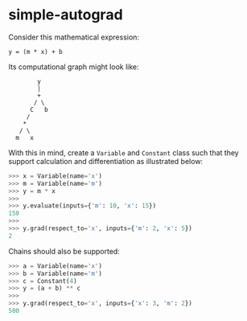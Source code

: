 # simple-autograd

Consider this mathematical expression:
```
y = (m * x) + b
```

Its computational graph might look like:
```
        y
        |
        +
       / \
      C   b
     /
    *
   / \
  m   x
```

With this in mind, create a `Variable` and `Constant` class such that they support calculation and differentiation as illustrated below:
```python
>>> x = Variable(name='x')
>>> m = Variable(name='m')
>>> y = m * x
>>> 
>>> y.evaluate(inputs={'m': 10, 'x': 15})
150
>>>
>>> y.grad(respect_to='x', inputs={'m': 2, 'x': 5})
2
```

Chains should also be supported:
```python
>>> a = Variable(name='x')
>>> b = Variable(name='m')
>>> c = Constant(4)
>>> y = (a + b) ** c
>>>
>>> y.grad(respect_to='x', inputs={'x': 3, 'm': 2})
500
```